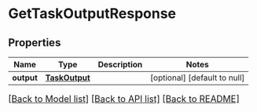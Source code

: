 # GetTaskOutputResponse
## Properties

Name | Type | Description | Notes
------------ | ------------- | ------------- | -------------
**output** | [**TaskOutput**](TaskOutput.md) |  | [optional] [default to null]

[[Back to Model list]](../README.md#documentation-for-models) [[Back to API list]](../README.md#documentation-for-api-endpoints) [[Back to README]](../README.md)

<style>
     p, ul, ol, li { font-size: 18px !important;}
</style>

